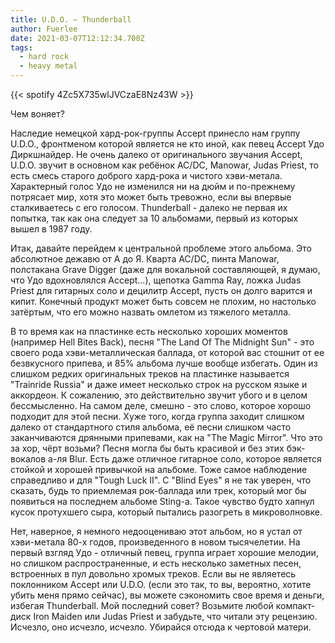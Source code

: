 ```yaml
---
title: U.D.O. — Thunderball
author: Fuerlee
date: 2021-03-07T12:12:34.700Z
tags:
  - hard rock
  - heavy metal
---
```

{{< spotify 4Zc5X735wlJVCzaE8Nz43W >}}

Чем воняет?

Наследие немецкой хард-рок-группы Accept принесло нам группу U.D.O., фронтменом которой является не кто иной, как певец Accept Удо Диркшнайдер. Не очень далеко от оригинального звучания Accept, U.D.O. звучит в основном как ребёнок AC/DC, Manowar, Judas Priest, то есть смесь старого доброго хард-рока и чистого хэви-метала. Характерный голос Удо не изменился ни на дюйм и по-прежнему потрясает мир, хотя это может быть тревожно, если вы впервые сталкиваетесь с его голосом. Thunderball - далеко не первая их попытка, так как она следует за 10 альбомами, первый из которых вышел в 1987 году.

Итак, давайте перейдем к центральной проблеме этого альбома. Это абсолютное дежавю от А до Я. Кварта AC/DC, пинта Manowar, полстакана Grave Digger (даже для вокальной составляющей, я думаю, что Удо вдохновлялся Accept...), щепотка Gamma Ray, ложка Judas Priest для гитарных соло и децилитр Accept, пусть он долго варится и кипит. Конечный продукт может быть совсем не плохим, но настолько затёртым, что его можно назвать омлетом из тяжелого металла.

В то время как на пластинке есть несколько хороших моментов (например Hell Bites Back), песня "The Land Of The Midnight Sun" - это своего рода хэви-металлическая баллада, от которой вас стошнит от ее безвкусного припева, и 85% альбома лучше вообще избегать. Один из слишком редких оригинальных треков на пластинке называется "Trainride Russia" и даже имеет несколько строк на русском языке и аккордеон. К сожалению, это действительно звучит убого и в целом бессмысленно. На самом деле, смешно - это слово, которое хорошо подходит для этой песни. Хуже того, когда группа заходит слишком далеко от стандартного стиля альбома, её песни слишком часто заканчиваются дрянными припевами, как на "The Magic Mirror". Что это за хор, чёрт возьми? Песня могла бы быть красивой и без этих бэк-вокалов а-ля Blur. Есть даже отличное гитарное соло, которое является стойкой и хорошей привычкой на альбоме. Тоже самое наблюдение справедливо и для "Tough Luck II". С "Blind Eyes" я не так уверен, что сказать, будь то приемлемая рок-баллада или трек, который мог бы появиться на последнем альбоме Sting-а. Такое чувство будто хапнул кусок протухшего сыра, который пытались разогреть в микроволновке.

Нет, наверное, я немного недооцениваю этот альбом, но я устал от хэви-метала 80-х годов, произведенного в новом тысячелетии. На первый взгляд Удо - отличный певец, группа играет хорошие мелодии, но слишком распространенные, и есть несколько заметных песен, встроенных в пул довольно хромых треков.
Если вы не являетесь поклонником Accept или U.D.O. (если это так, то вы, вероятно, хотите убить меня прямо сейчас), вы можете сэкономить свое время и деньги, избегая Thunderball. Мой последний совет? Возьмите любой компакт-диск Iron Maiden или Judas Priest и забудьте, что читали эту рецензию. Исчезло, оно исчезло, исчезло. Убирайся отсюда к чертовой матери.